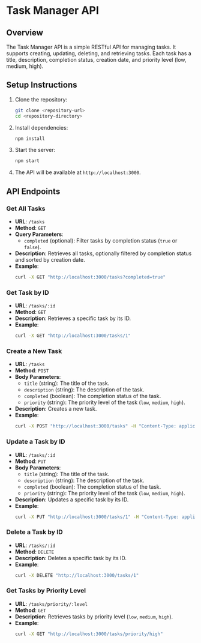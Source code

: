 # Task Manager API

## Overview
The Task Manager API is a simple RESTful API for managing tasks. It supports creating, updating, deleting, and retrieving tasks. Each task has a title, description, completion status, creation date, and priority level (low, medium, high).

## Setup Instructions
1. Clone the repository:
    ```sh
    git clone <repository-url>
    cd <repository-directory>
    ```

2. Install dependencies:
    ```sh
    npm install
    ```

3. Start the server:
    ```sh
    npm start
    ```

4. The API will be available at `http://localhost:3000`.

## API Endpoints

### Get All Tasks
- **URL**: `/tasks`
- **Method**: `GET`
- **Query Parameters**:
  - `completed` (optional): Filter tasks by completion status (`true` or `false`).
- **Description**: Retrieves all tasks, optionally filtered by completion status and sorted by creation date.
- **Example**:
    ```sh
    curl -X GET "http://localhost:3000/tasks?completed=true"
    ```

### Get Task by ID
- **URL**: `/tasks/:id`
- **Method**: `GET`
- **Description**: Retrieves a specific task by its ID.
- **Example**:
    ```sh
    curl -X GET "http://localhost:3000/tasks/1"
    ```

### Create a New Task
- **URL**: `/tasks`
- **Method**: `POST`
- **Body Parameters**:
  - `title` (string): The title of the task.
  - `description` (string): The description of the task.
  - `completed` (boolean): The completion status of the task.
  - `priority` (string): The priority level of the task (`low`, `medium`, `high`).
- **Description**: Creates a new task.
- **Example**:
    ```sh
    curl -X POST "http://localhost:3000/tasks" -H "Content-Type: application/json" -d '{"title":"New Task","description":"Task description","completed":false,"priority":"medium"}'
    ```

### Update a Task by ID
- **URL**: `/tasks/:id`
- **Method**: `PUT`
- **Body Parameters**:
  - `title` (string): The title of the task.
  - `description` (string): The description of the task.
  - `completed` (boolean): The completion status of the task.
  - `priority` (string): The priority level of the task (`low`, `medium`, `high`).
- **Description**: Updates a specific task by its ID.
- **Example**:
    ```sh
    curl -X PUT "http://localhost:3000/tasks/1" -H "Content-Type: application/json" -d '{"title":"Updated Task","description":"Updated description","completed":true,"priority":"high"}'
    ```

### Delete a Task by ID
- **URL**: `/tasks/:id`
- **Method**: `DELETE`
- **Description**: Deletes a specific task by its ID.
- **Example**:
    ```sh
    curl -X DELETE "http://localhost:3000/tasks/1"
    ```

### Get Tasks by Priority Level
- **URL**: `/tasks/priority/:level`
- **Method**: `GET`
- **Description**: Retrieves tasks by priority level (`low`, `medium`, `high`).
- **Example**:
    ```sh
    curl -X GET "http://localhost:3000/tasks/priority/high"
    ```